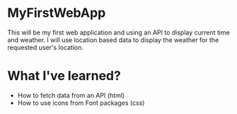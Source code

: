 # MyFirstWebApp
This will be my first web application and using an API to display current time and weather. I will use location based data to display the weather for the requested user's location.
# What I've learned?
- How to fetch data from an API (html)
- How to use icons from Font packages (css)
